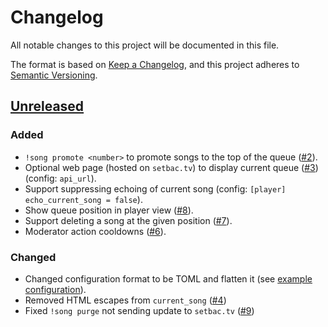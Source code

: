 # Changelog
All notable changes to this project will be documented in this file.

The format is based on [Keep a Changelog](https://keepachangelog.com/en/1.0.0/),
and this project adheres to [Semantic Versioning](https://semver.org/spec/v2.0.0.html).

## [Unreleased]

### Added
- `!song promote <number>` to promote songs to the top of the queue ([#2]).
- Optional web page (hosted on `setbac.tv`) to display current queue ([#3]) (config: `api_url`).
- Support suppressing echoing of current song (config: `[player] echo_current_song = false`).
- Show queue position in player view ([#8]).
- Support deleting a song at the given position ([#7]).
- Moderator action cooldowns ([#6]).

### Changed
- Changed configuration format to be TOML and flatten it (see [example configuration]).
- Removed HTML escapes from `current_song` ([#4])
- Fixed `!song purge` not sending update to `setbac.tv` ([#9])

[example configuration]: https://github.com/udoprog/setmod/blob/master/config.toml
[#2]: https://github.com/udoprog/setmod/issues/2
[#3]: https://github.com/udoprog/setmod/issues/3
[#4]: https://github.com/udoprog/setmod/issues/4
[#6]: https://github.com/udoprog/setmod/issues/6
[#7]: https://github.com/udoprog/setmod/issues/7
[#8]: https://github.com/udoprog/setmod/issues/8
[#9]: https://github.com/udoprog/setmod/issues/9

[Unreleased]: https://github.com/udoprog/setmod/compare/0.0.1...HEAD
